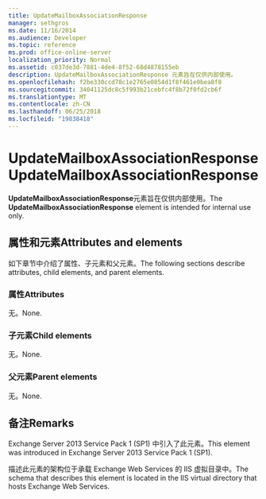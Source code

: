 ```yaml
---
title: UpdateMailboxAssociationResponse
manager: sethgros
ms.date: 11/16/2014
ms.audience: Developer
ms.topic: reference
ms.prod: office-online-server
localization_priority: Normal
ms.assetid: c037de3d-7881-4de4-8f52-68d4878155eb
description: UpdateMailboxAssociationResponse 元素旨在仅供内部使用。
ms.openlocfilehash: f2be330ccd78c1e2765e0854d1f8f461e0bea8f8
ms.sourcegitcommit: 34041125dc8c5f993b21cebfc4f8b72f0fd2cb6f
ms.translationtype: MT
ms.contentlocale: zh-CN
ms.lasthandoff: 06/25/2018
ms.locfileid: "19838418"
---
```

# <a name="updatemailboxassociationresponse"></a><span data-ttu-id="66ddd-103">UpdateMailboxAssociationResponse</span><span class="sxs-lookup"><span data-stu-id="66ddd-103">UpdateMailboxAssociationResponse</span></span>

<span data-ttu-id="66ddd-104">**UpdateMailboxAssociationResponse**元素旨在仅供内部使用。</span><span class="sxs-lookup"><span data-stu-id="66ddd-104">The **UpdateMailboxAssociationResponse** element is intended for internal use only.</span></span> 

## <a name="attributes-and-elements"></a><span data-ttu-id="66ddd-105">属性和元素</span><span class="sxs-lookup"><span data-stu-id="66ddd-105">Attributes and elements</span></span>

<span data-ttu-id="66ddd-106">如下章节中介绍了属性、子元素和父元素。</span><span class="sxs-lookup"><span data-stu-id="66ddd-106">The following sections describe attributes, child elements, and parent elements.</span></span>
  
### <a name="attributes"></a><span data-ttu-id="66ddd-107">属性</span><span class="sxs-lookup"><span data-stu-id="66ddd-107">Attributes</span></span>

<span data-ttu-id="66ddd-108">无。</span><span class="sxs-lookup"><span data-stu-id="66ddd-108">None.</span></span>
  
### <a name="child-elements"></a><span data-ttu-id="66ddd-109">子元素</span><span class="sxs-lookup"><span data-stu-id="66ddd-109">Child elements</span></span>

<span data-ttu-id="66ddd-110">无。</span><span class="sxs-lookup"><span data-stu-id="66ddd-110">None.</span></span>
  
### <a name="parent-elements"></a><span data-ttu-id="66ddd-111">父元素</span><span class="sxs-lookup"><span data-stu-id="66ddd-111">Parent elements</span></span>

<span data-ttu-id="66ddd-112">无。</span><span class="sxs-lookup"><span data-stu-id="66ddd-112">None.</span></span>
  
## <a name="remarks"></a><span data-ttu-id="66ddd-113">备注</span><span class="sxs-lookup"><span data-stu-id="66ddd-113">Remarks</span></span>

<span data-ttu-id="66ddd-114">Exchange Server 2013 Service Pack 1 (SP1) 中引入了此元素。</span><span class="sxs-lookup"><span data-stu-id="66ddd-114">This element was introduced in Exchange Server 2013 Service Pack 1 (SP1).</span></span>
  
<span data-ttu-id="66ddd-115">描述此元素的架构位于承载 Exchange Web Services 的 IIS 虚拟目录中。</span><span class="sxs-lookup"><span data-stu-id="66ddd-115">The schema that describes this element is located in the IIS virtual directory that hosts Exchange Web Services.</span></span>
  

